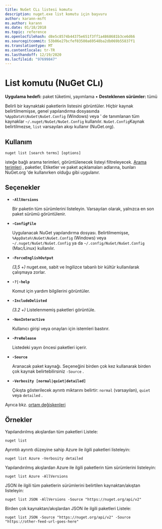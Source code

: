 ```yaml
---
title: NuGet CLı listesi komutu
description: nuget.exe list komutu için başvuru
author: karann-msft
ms.author: karann
ms.date: 01/18/2018
ms.topic: reference
ms.openlocfilehash: d8e5c8574b44375e651f3ff1a4868681b3ce6d66
ms.sourcegitcommit: 53b06e27bcfef03500a69548ba2db069b55837f1
ms.translationtype: MT
ms.contentlocale: tr-TR
ms.lasthandoff: 12/19/2020
ms.locfileid: "97699847"
---
```

# <a name="list-command-nuget-cli"></a>List komutu (NuGet CLı)

**Uygulama hedefi:** paket tüketimi, yayımlama &bullet; **Desteklenen sürümler:** tümü

Belirli bir kaynaktaki paketlerin listesini görüntüler. Hiçbir kaynak belirtilmemişse, genel yapılandırma dosyasında `%AppData%\NuGet\NuGet.Config` (Windows) veya ' de tanımlanan tüm kaynaklar `~/.nuget/NuGet/NuGet.Config` kullanılır. `NuGet.Config`Kaynak belirtilmezse, `list` varsayılan akışı kullanır (NuGet.org).

## <a name="usage"></a>Kullanım

```cli
nuget list [search terms] [options]
```

isteğe bağlı arama terimleri, görüntülenecek listeyi filtreleyecek. [Arama terimleri](../../consume-packages/finding-and-choosing-packages.md#search-syntax) , paketler, Etiketler ve paket açıklamaları adlarına, bunları NuGet.org 'de kullanırken olduğu gibi uygulanır. 

## <a name="options"></a>Seçenekler

- **`-AllVersions`**

  Bir paketin tüm sürümlerini listeleyin. Varsayılan olarak, yalnızca en son paket sürümü görüntülenir.

- **`-ConfigFile`**

  Uygulanacak NuGet yapılandırma dosyası. Belirtilmemişse, `%AppData%\NuGet\NuGet.Config` (Windows) veya `~/.nuget/NuGet/NuGet.Config` ya da `~/.config/NuGet/NuGet.Config` (Mac/Linux) kullanılır.

- **`-ForceEnglishOutput`**

  *(3,5 +)* nuget.exe, sabit ve Ingilizce tabanlı bir kültür kullanılarak çalışmaya zorlar.

- **`-?|-help`**

  Komut için yardım bilgilerini görüntüler.

- **`-IncludeDelisted`**

  *(3.2 +)* Listelenmemiş paketleri görüntüle.

- **`-NonInteractive`**

  Kullanıcı girişi veya onayları için istemleri bastırır.

- **`-PreRelease`**

  Listedeki yayın öncesi paketleri içerir.

- **`-Source`**

  Aranacak paket kaynağı. Seçeneğini birden çok kez kullanarak birden çok kaynak belirtebilirsiniz `-Source` .

- **`-Verbosity [normal|quiet|detailed]`**

  Çıkışta gösterilecek ayrıntı miktarını belirtir: `normal` (varsayılan), `quiet` veya `detailed` .

Ayrıca bkz. [ortam değişkenleri](cli-ref-environment-variables.md)

## <a name="examples"></a>Örnekler

Yapılandırılmış akışlardan tüm paketleri Listele:
```
nuget list
```
Ayrıntılı ayrıntı düzeyine sahip Azure ile ilgili paketleri listeleyin:
```
nuget list Azure -Verbosity detailed
```
Yapılandırılmış akışlardan Azure ile ilgili paketlerin tüm sürümlerini listeleyin:
```
nuget list Azure -AllVersions
```
JSON ile ilgili tüm paketlerin sürümlerini belirtilen kaynaktan/akıştan listeleyin:
```
nuget list JSON -AllVersions -Source "https://nuget.org/api/v2"
```
Birden çok kaynaktan/akışlardan JSON ile ilgili paketleri Listele:
```
nuget list JSON -Source "https://nuget.org/api/v2" -Source "https://other-feed-url-goes-here"
```

